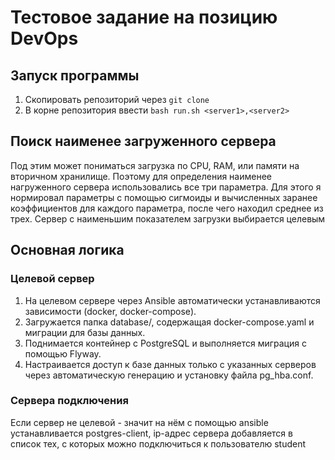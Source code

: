 # Тестовое задание на позицию DevOps

## Запуск программы
1. Скопировать репозиторий через `git clone`
2. В корне репозитория ввести `bash run.sh <server1>,<server2>`

## Поиск наименее загруженного сервера
Под этим может пониматься загрузка по CPU, RAM, или памяти на вторичном хранилище. Поэтому для определения наименее нагруженного сервера использовались все три параметра. Для этого я нормировал параметры с помощью сигмоиды и вычисленных заранее коэффициентов для каждого параметра, после чего находил среднее из трех. Сервер с наименьшим показателем загрузки выбирается целевым

## Основная логика

### Целевой сервер
1. На целевом сервере через Ansible автоматически устанавливаются зависимости (docker, docker-compose).
2. Загружается папка database/, содержащая docker-compose.yaml и миграции для базы данных.
3. Поднимается контейнер с PostgreSQL и выполняется миграция с помощью Flyway.
4. Настраивается доступ к базе данных только с указанных серверов через автоматическую генерацию и установку файла pg_hba.conf.

### Сервера подключения
Если сервер не целевой - значит на нём с помощью ansible устанавливается postgres-client, ip-адрес сервера добавляется в список тех, с которых можно подключиться к пользователю student